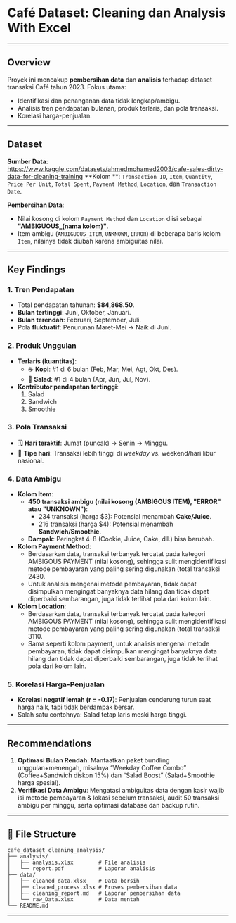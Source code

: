 # Café Dataset: Cleaning dan Analysis With Excel
---

## Overview  
Proyek ini mencakup **pembersihan data** dan **analisis** terhadap dataset transaksi Café tahun 2023. Fokus utama:  
- Identifikasi dan penanganan data tidak lengkap/ambigu.  
- Analisis tren pendapatan bulanan, produk terlaris, dan pola transaksi.  
- Korelasi harga-penjualan.
  
---

## Dataset  
**Sumber Data**: https://www.kaggle.com/datasets/ahmedmohamed2003/cafe-sales-dirty-data-for-cleaning-training
**Kolom **: `Transaction ID`, `Item`, `Quantity`, `Price Per Unit`, `Total Spent`, `Payment Method`, `Location`, dan `Transaction Date`.

**Pembersihan Data**:  
- Nilai kosong di kolom `Payment Method` dan `Location` diisi sebagai **"AMBIGUOUS_(nama kolom)"**.  
- Item ambigu (`AMBIGUOUS_ITEM`, `UNKNOWN`, `ERROR`) di beberapa baris kolom `Item`, nilainya tidak diubah karena ambiguitas nilai.
  
---

## Key Findings  
### 1. **Tren Pendapatan**  
- Total pendapatan tahunan: **\$84,868.50**.  
- **Bulan tertinggi**: Juni, Oktober, Januari.  
- **Bulan terendah**: Februari, September, Juli.  
- Pola **fluktuatif**: Penurunan Maret-Mei → Naik di Juni.  

### 2. **Produk Unggulan**  
- **Terlaris (kuantitas)**:  
  - ☕ **Kopi**: #1 di 6 bulan (Feb, Mar, Mei, Agt, Okt, Des).  
  - 🥗 **Salad**: #1 di 4 bulan (Apr, Jun, Jul, Nov).  
- **Kontributor pendapatan tertinggi**:  
  1. Salad 
  2. Sandwich  
  3. Smoothie  

### 3. **Pola Transaksi**  
- 🗓️ **Hari teraktif**: Jumat (puncak) → Senin → Minggu.  
- 📅 **Tipe hari**: Transaksi lebih tinggi di *weekday* vs. weekend/hari libur nasional.  

### 4. **Data Ambigu** 
- **Kolom Item**:
  - **450 transaksi ambigu (nilai kosong (AMBIGOUS ITEM), "ERROR" atau "UNKNOWN")**:  
    - 234 transaksi (harga \$3): Potensial menambah **Cake/Juice**.  
    - 216 transaksi (harga \$4): Potensial menambah **Sandwich/Smoothie**.  
  - **Dampak**: Peringkat 4–8 (Cookie, Juice, Cake, dll.) bisa berubah.  
- **Kolom Payment Method**:
  - Berdasarkan data, transaksi terbanyak tercatat pada kategori AMBIGOUS PAYMENT (nilai kosong), sehingga sulit mengidentifikasi metode pembayaran yang paling sering digunakan (total transaksi 2430.
  - Untuk analisis mengenai metode pembayaran, tidak dapat disimpulkan mengingat banyaknya data hilang dan tidak dapat diperbaiki sembarangan, juga tidak terlihat pola dari kolom lain.
- **Kolom Location**:
  - Berdasarkan data, transaksi terbanyak tercatat pada kategori AMBIGOUS PAYMENT (nilai kosong), sehingga sulit mengidentifikasi metode pembayaran yang paling sering digunakan (total transaksi 3110.
  - Sama seperti kolom payment, untuk analisis mengenai metode pembayaran, tidak dapat disimpulkan mengingat banyaknya data hilang dan tidak dapat diperbaiki sembarangan, juga tidak terlihat pola dari kolom lain.
  
### 5. **Korelasi Harga-Penjualan**  
- **Korelasi negatif lemah (r = -0.17)**: Penjualan cenderung turun saat harga naik, tapi tidak berdampak bersar.  
- Salah satu contohnya: Salad tetap laris meski harga tinggi.  

---

## Recommendations  
1. **Optimasi Bulan Rendah**: Manfaatkan paket bundling unggulan+menengah, misalnya “Weekday Coffee Combo” (Coffee+Sandwich diskon 15%) dan “Salad Boost” (Salad+Smoothie harga spesial).
2. **Verifikasi Data Ambigu**: Mengatasi ambiguitas data dengan kasir wajib isi metode pembayaran & lokasi sebelum transaksi, audit 50 transaksi ambigu per minggu, serta optimasi database dan backup rutin.

---

## 📂 File Structure
```
cafe_dataset_cleaning_analysis/
├── analysis/
│   ├── analysis.xlsx        # File analisis
│   └── report.pdf           # Laporan analisis 
├── data/
│   ├── cleaned_data.xlsx    # Data bersih
│   ├── cleaned_process.xlsx # Proses pembersihan data
│   ├── cleaning_report.md   # Laporan pembersihan data
│   └── raw_Data.xlsx        # Data mentah
└── README.md           
```


---
